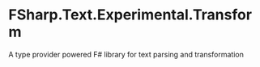 # FSharp.Text.Experimental.Transform
A type provider powered F# library for text parsing and transformation
